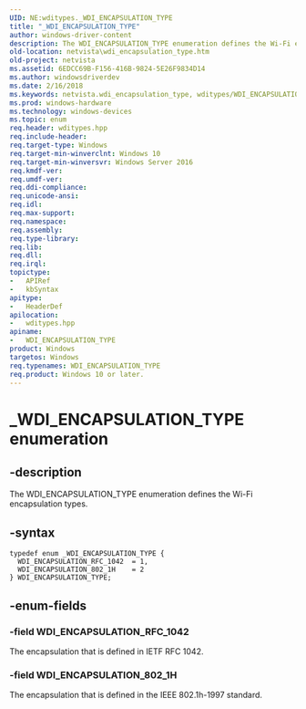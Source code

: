 ```yaml
---
UID: NE:wditypes._WDI_ENCAPSULATION_TYPE
title: "_WDI_ENCAPSULATION_TYPE"
author: windows-driver-content
description: The WDI_ENCAPSULATION_TYPE enumeration defines the Wi-Fi encapsulation types.
old-location: netvista\wdi_encapsulation_type.htm
old-project: netvista
ms.assetid: 6EDCC69B-F156-416B-9824-5E26F9834D14
ms.author: windowsdriverdev
ms.date: 2/16/2018
ms.keywords: netvista.wdi_encapsulation_type, wditypes/WDI_ENCAPSULATION_TYPE, wditypes/WDI_ENCAPSULATION_RFC_1042, WDI_ENCAPSULATION_RFC_1042, WDI_ENCAPSULATION_802_1H, wditypes/WDI_ENCAPSULATION_802_1H, netvista.wifi_encapsulation_type, _WDI_ENCAPSULATION_TYPE, WDI_ENCAPSULATION_TYPE enumeration [Device and Driver Installation], WDI_ENCAPSULATION_TYPE
ms.prod: windows-hardware
ms.technology: windows-devices
ms.topic: enum
req.header: wditypes.hpp
req.include-header: 
req.target-type: Windows
req.target-min-winverclnt: Windows 10
req.target-min-winversvr: Windows Server 2016
req.kmdf-ver: 
req.umdf-ver: 
req.ddi-compliance: 
req.unicode-ansi: 
req.idl: 
req.max-support: 
req.namespace: 
req.assembly: 
req.type-library: 
req.lib: 
req.dll: 
req.irql: 
topictype:
-	APIRef
-	kbSyntax
apitype:
-	HeaderDef
apilocation:
-	wditypes.hpp
apiname:
-	WDI_ENCAPSULATION_TYPE
product: Windows
targetos: Windows
req.typenames: WDI_ENCAPSULATION_TYPE
req.product: Windows 10 or later.
---
```


# _WDI_ENCAPSULATION_TYPE enumeration


## -description


The WDI_ENCAPSULATION_TYPE enumeration defines the Wi-Fi encapsulation types.


## -syntax


````
typedef enum _WDI_ENCAPSULATION_TYPE { 
  WDI_ENCAPSULATION_RFC_1042  = 1,
  WDI_ENCAPSULATION_802_1H    = 2
} WDI_ENCAPSULATION_TYPE;
````


## -enum-fields




### -field WDI_ENCAPSULATION_RFC_1042

The encapsulation that is defined in IETF RFC 1042.


### -field WDI_ENCAPSULATION_802_1H

The encapsulation that is defined in the IEEE 802.1h-1997 standard.

